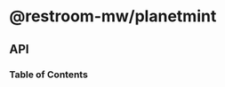 # @restroom-mw/planetmint

## API

<!-- Generated by documentation.js. Update this documentation by updating the source code. -->

### Table of Contents
